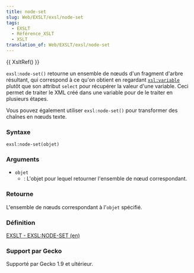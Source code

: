 ```yaml
---
title: node-set
slug: Web/EXSLT/exsl/node-set
tags:
  - EXSLT
  - Référence_XSLT
  - XSLT
translation_of: Web/EXSLT/exsl/node-set
---
```


{{ XsltRef() }}

`exsl:node-set()` retourne un ensemble de nœuds d'un fragment d'arbre résultant, qui correspond à ce qu'on obtient en regardant [`xsl:variable`](/fr/XSLT/variable) plutôt que son attribut `select` pour récupérer la valeur d'une variable. Ceci permet de traiter le XML créé dans une variable pour de le traiter en plusieurs étapes.

Vous pouvez également utiliser `exsl:node-set()` pour transformer des chaînes en nœuds texte.

### Syntaxe

```
exsl:node-set(objet)
```

### Arguments

- `objet`
  - : L'objet pour lequel retourner l'ensemble de nœud correspondant.

### Retourne

L'ensemble de nœuds correspondant à l'`objet` spécifié.

### Définition

[EXSLT - EXSL:NODE-SET (en)](http://www.exslt.org/regexp/functions/node-set/index.html)

### Support par Gecko

Supporté par Gecko 1.9 et ultérieur.
